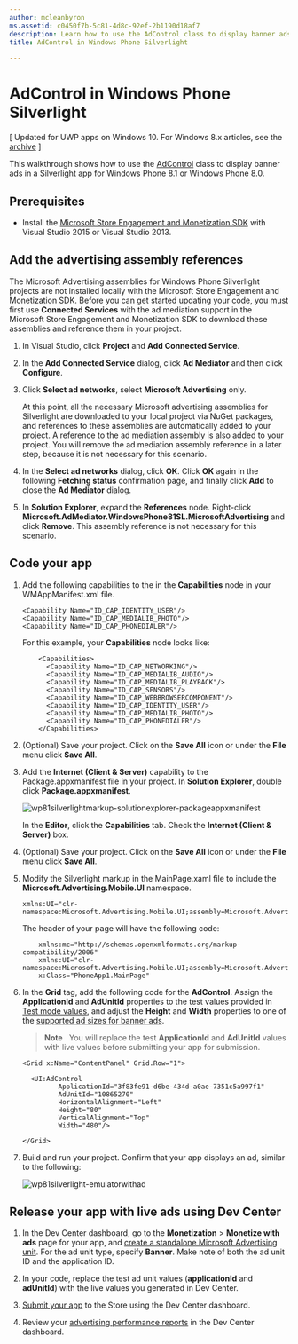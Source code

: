 ```yaml
---
author: mcleanbyron
ms.assetid: c0450f7b-5c81-4d8c-92ef-2b1190d18af7
description: Learn how to use the AdControl class to display banner ads in a Silverlight app for Windows Phone 8.1 or Windows Phone 8.0.
title: AdControl in Windows Phone Silverlight

---
```


# AdControl in Windows Phone Silverlight


\[ Updated for UWP apps on Windows 10. For Windows 8.x articles, see the [archive](http://go.microsoft.com/fwlink/p/?linkid=619132) \]

This walkthrough shows how to use the [AdControl](https://msdn.microsoft.com/library/windows/apps/hh524191.aspx) class to display banner ads in a Silverlight app for Windows Phone 8.1 or Windows Phone 8.0.

## Prerequisites

*  Install the [Microsoft Store Engagement and Monetization SDK](http://aka.ms/store-em-sdk) with Visual Studio 2015 or Visual Studio 2013.


## Add the advertising assembly references

The Microsoft Advertising assemblies for Windows Phone Silverlight projects are not installed locally with the Microsoft Store Engagement and Monetization SDK. Before you can get started updating your code, you must first use **Connected Services** with the ad mediation support in the Microsoft Store Engagement and Monetization SDK to download these assemblies and reference them in your project.

1.  In Visual Studio, click **Project** and **Add Connected Service**.

2.  In the **Add Connected Service** dialog, click **Ad Mediator** and then click **Configure**.

3.  Click **Select ad networks**, select **Microsoft Advertising** only.

    At this point, all the necessary Microsoft advertising assemblies for Silverlight are downloaded to your local project via NuGet packages, and references to these assemblies are automatically added to your project. A reference to the ad mediation assembly is also added to your project. You will remove the ad mediation assembly reference in a later step, because it is not necessary for this scenario.

4.  In the **Select ad networks** dialog, click **OK**. Click **OK** again in the following **Fetching status** confirmation page, and finally click **Add** to close the **Ad Mediator** dialog.

5.  In **Solution Explorer**, expand the **References** node. Right-click **Microsoft.AdMediator.WindowsPhone81SL.MicrosoftAdvertising** and click **Remove**. This assembly reference is not necessary for this scenario.

## Code your app


1.  Add the following capabilities to the in the **Capabilities** node in your WMAppManifest.xml file.

    ``` syntax
    <Capability Name="ID_CAP_IDENTITY_USER"/>
    <Capability Name="ID_CAP_MEDIALIB_PHOTO"/>
    <Capability Name="ID_CAP_PHONEDIALER"/>
    ```

    For this example, your **Capabilities** node looks like:

    ``` syntax
        <Capabilities>
          <Capability Name="ID_CAP_NETWORKING"/>
          <Capability Name="ID_CAP_MEDIALIB_AUDIO"/>
          <Capability Name="ID_CAP_MEDIALIB_PLAYBACK"/>
          <Capability Name="ID_CAP_SENSORS"/>
          <Capability Name="ID_CAP_WEBBROWSERCOMPONENT"/>
          <Capability Name="ID_CAP_IDENTITY_USER"/>
          <Capability Name="ID_CAP_MEDIALIB_PHOTO"/>
          <Capability Name="ID_CAP_PHONEDIALER"/>
        </Capabilities>
    ```

2.  (Optional) Save your project. Click on the **Save All** icon or under the **File** menu click **Save All**.

3.  Add the **Internet (Client & Server)** capability to the Package.appxmanifest file in your project. In **Solution Explorer**, double click **Package.appxmanifest**.

    ![wp81silverlightmarkup\-solutionexplorer\-packageappxmanifest](images/13-b98c2a1a-69c3-4018-be0a-6ce010e703e7.jpg)

    In the **Editor**, click the **Capabilities** tab. Check the **Internet (Client & Server)** box.

4.  (Optional) Save your project. Click on the **Save All** icon or under the **File** menu click **Save All**.

5.  Modify the Silverlight markup in the MainPage.xaml file to include the **Microsoft.Advertising.Mobile.UI** namespace.

    ``` syntax
    xmlns:UI="clr-namespace:Microsoft.Advertising.Mobile.UI;assembly=Microsoft.Advertising.Mobile.UI"
    ```

    The header of your page will have the following code:

    ``` syntax
        xmlns:mc="http://schemas.openxmlformats.org/markup-compatibility/2006"
        xmlns:UI="clr-namespace:Microsoft.Advertising.Mobile.UI;assembly=Microsoft.Advertising.Mobile.UI"
        x:Class="PhoneApp1.MainPage"
    ```

6.  In the **Grid** tag, add the following code for the **AdControl**. Assign the **ApplicationId** and **AdUnitId** properties to the test values provided in [Test mode values](test-mode-values.md), and adjust the **Height** and **Width** properties to one of the [supported ad sizes for banner ads](supported-ad-sizes-for-banner-ads.md).

    > **Note**  
    You will replace the test **ApplicationId** and **AdUnitId** values with live values before submitting your app for submission.

    ``` syntax
    <Grid x:Name="ContentPanel" Grid.Row="1">

      <UI:AdControl
             ApplicationId="3f83fe91-d6be-434d-a0ae-7351c5a997f1"
             AdUnitId="10865270"
             HorizontalAlignment="Left"
             Height="80"
             VerticalAlignment="Top"
             Width="480"/>

    </Grid>
    ```

7.  Build and run your project. Confirm that your app displays an ad, similar to the following:

    ![wp81silverlight\-emulatorwithad](images/13-8db1492f-ae1d-439b-9b78-bed8e22fe996.jpg)

## Release your app with live ads using Dev Center


1.  In the Dev Center dashboard, go to the **Monetization** &gt; **Monetize with ads** page for your app, and [create a standalone Microsoft Advertising unit](../publish/monetize-with-ads.md). For the ad unit type, specify **Banner**. Make note of both the ad unit ID and the application ID.

2.  In your code, replace the test ad unit values (**applicationId** and **adUnitId**) with the live values you generated in Dev Center.

3.  [Submit your app](../publish/app-submissions.md) to the Store using the Dev Center dashboard.

4.  Review your [advertising performance reports](../publish/advertising-performance-report.md) in the Dev Center dashboard.


 
